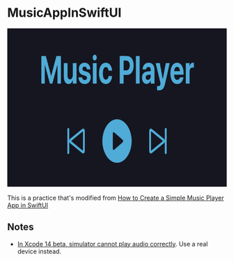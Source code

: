 # MusicAppInSwiftUI

<img src="https://github.com/ji3g4kami/MusicAppInSwiftUI/blob/master/music.jpeg" width="750" height="364">
    
This is a practice that's modified from [How to Create a Simple Music Player App in SwiftUI](https://www.youtube.com/watch?v=PQWxZTt7yss)

## Notes
- [In Xcode 14 beta, simulator cannot play audio correctly](https://developer.apple.com/forums/thread/650741). Use a real device instead.
